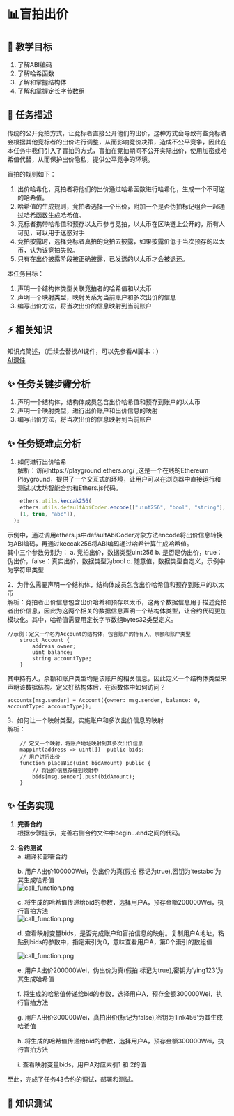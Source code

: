 # 📊盲拍出价

## **🚧 教学目标**

1. 了解ABI编码
2. 了解哈希函数
3. 了解和掌握结构体
4. 了解和掌握定长字节数组
 

## **💚 任务描述**

传统的公开竞拍方式，让竞标者直接公开他们的出价，这种方式会导致有些竞标者会根据其他竞标者的出价进行调整，从而影响竞价决策，造成不公平竞争，因此在本任务中我们引入了盲拍的方式，盲拍在竞拍期间不公开实际出价，使用加密或哈希值代替，从而保护出价隐私，提供公平竞争的环境。  

盲拍的规则如下：
1. 出价哈希化，竞拍者将他们的出价通过哈希函数进行哈希化，生成一个不可逆的哈希值。
2. 哈希值的生成规则，竞拍者选择一个出价，附加一个是否伪拍标记组合一起通过哈希函数生成哈希值。
3. 竞标者携带哈希值和预存以太币参与竞拍，以太币在区块链上公开的，所有人可见，可以用于迷惑对手
4. 竞拍披露时，选择竞标者真拍的竞拍去披露，如果披露价低于当次预存的以太币，认为该竞拍失败。
5. 只有在出价披露阶段被正确披露，已发送的以太币才会被退还。  

本任务目标：
1. 声明一个结构体类型关联竞拍者的哈希值和以太币
2. 声明一个映射类型，映射关系为当前账户和多次出价的信息  
3. 编写出价方法，将当次出价的信息映射到当前账户 
 

## **⚡ 相关知识**
知识点简述，（后续会替换AI课件，可以先参看AI脚本：）  
[AI课件](https://docs.qq.com/sheet/DSmdHWWNoT25LTENl?tab=qpst6z)  
   

## **✨ 任务关键步骤分析**
1. 声明一个结构体，结构体成员包含出价哈希值和预存到账户的以太币
2. 声明一个映射类型，进行出价账户和出价信息的映射 
3. 编写出价方法，将当次出价的信息映射到当前账户

## **✨ 任务疑难点分析**
1. 如何进行出价哈希  
解析：访问https://playground.ethers.org/ ,这是一个在线的Ethereum Playground，提供了一个交互式的环境，让用户可以在浏览器中直接运行和测试以太坊智能合约和Ethers.js代码。
```JavaScript
    ethers.utils.keccak256(
    ethers.utils.defaultAbiCoder.encode(["uint256", "bool", "string"],
    [1, true, "abc"]),
  );
```   
示例中，通过调用ethers.js中defaultAbiCoder对象方法encode将出价信息转换为ABI编码，再通过keccak256将ABI编码通过哈希计算生成哈希值。  
其中三个参数分别为：
a. 竞拍出价，数据类型uint256
b. 是否是伪出价，true：伪出价，false：真实出价，数据类型为bool
c. 随意值，数据类型自定义，示例中为字符串类型

2、为什么需要声明一个结构体，结构体成员包含出价哈希值和预存到账户的以太币  
解析：竞拍者出价信息包含出价哈希和预存以太币，这两个数据信息用于描述竞拍者出价信息，因此为这两个相关的数据信息声明一个结构体类型，让合约代码更加模块化。其中，哈希值需要用定长字节数组bytes32类型定义。
```Solidity
//示例：定义一个名为Account的结构体，包含账户的持有人、余额和账户类型
    struct Account {
        address owner;
        uint balance;
        string accountType;
    }
```  
其中持有人，余额和账户类型均是该账户的相关信息，因此定义一个结构体类型来声明该数据结构。定义好结构体后，在函数体中如何访问？
```Solidity
accounts[msg.sender] = Account({owner: msg.sender, balance: 0,
accountType: accountType});
```  

3、如何让一个映射类型，实施账户和多次出价信息的映射  
解析：
```Solidity
    // 定义一个映射，将账户地址映射到其多次出价信息
    mappint(address => uint[])  public bids;
    // 用户进行出价
    function placeBid(uint bidAmount) public {
        // 将出价信息存储到映射中
        bids[msg.sender].push(bidAmount);
    }  
```  


## **✨ 任务实现**
1. **完善合约**  
    根据步骤提示，完善右侧合约文件中begin...end之间的代码。

3. **合约测试**  
    a. 编译和部署合约     

   b. 用户A出价100000Wei，伪出价为真(假拍 标记为true),密钥为‘testabc’为其生成哈希值  
   ![call_function.png](https://i.postimg.cc/PxVyRKdF/1.png)
   
   c. 将生成的哈希值传递给bid的参数，选择用户A，预存金额200000Wei，执行盲拍方法  
   ![call_function.png](https://i.postimg.cc/bwvQKkF7/2.png)

   d. 查看映射变量bids，是否完成账户和盲拍信息的映射。复制用户A地址，粘贴到bids的参数中，指定索引为0，意味查看用户A，第0个索引的数组值

   ![call_function.png](https://i.postimg.cc/MG9ZgfNF/3.png)

   e.  用户A出价200000Wei，伪出价为真(假拍 标记为true),密钥为‘ying123’为其生成哈希值 

   f. 将生成的哈希值传递给bid的参数，选择用户A，预存金额300000Wei，执行盲拍方法 

   g.  用户A出价300000Wei，真拍出价(标记为false),密钥为‘link456’为其生成哈希值 

   h. 将生成的哈希值传递给bid的参数，选择用户A，预存金额300000Wei，执行盲拍方法 

   i. 查看映射变量bids，用户A对应索引1 和 2的值

   

至此，完成了任务43合约的调试，部署和测试。
## **🌸 知识测试**  